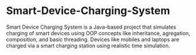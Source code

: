 # Smart-Device-Charging-System
Smart Device Charging System is a Java-based project that simulates charging of smart devices using OOP concepts like inheritance, agregation, composition, and basic threading. Devices like mobiles and laptops are charged via a smart charging station using realistic time simulation.
